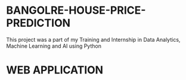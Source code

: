 # BANGOLRE-HOUSE-PRICE-PREDICTION 
 This project was a part of my Training and Internship in Data Analytics, Machine Learning and AI using Python

# WEB APPLICATION 

